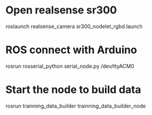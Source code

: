 # Open realsense sr300
roslaunch realsense_camera sr300_nodelet_rgbd.launch

# ROS connect with Arduino
rosrun rosserial_python serial_node.py /dev/ttyACM0

# Start the node to build data
rosrun trainning_data_builder trainning_data_builder_node 

